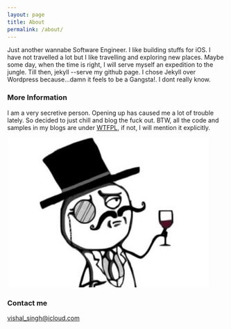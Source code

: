 ```yaml
---
layout: page
title: About
permalink: /about/
---
```


Just another wannabe Software Engineer. I like building stuffs for iOS. I have not travelled a lot but I like travelling and exploring new places. Maybe some day, when the time is right, I will serve myself an expedition to the jungle. Till then, jekyll --serve my github page. I chose Jekyll over Wordpress because...damn it feels to be a Gangsta!. I dont really know.


### More Information
I am a very secretive person. Opening up has caused me a lot of trouble lately. So decided to just chill and blog the fuck out. BTW, all the code and samples in my blogs are under [WTFPL](http://www.wtfpl.net), if not, I will mention it explicitly.

![Image alt](/assets/about_me/cheers.png "cheers")

### Contact me
[vishal_singh@icloud.com](mailto:email@domain.com)